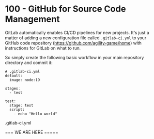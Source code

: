 # 100 - GitHub for Source Code Management

GitLab automatically enables CI/CD pipelines for new projects. It's just a matter of adding a new configuration file called ```.gitlab-ci.yml``` to your GitHub code repository (https://github.com/agility-game/home) with instructions for GitLab on what to run. 

So simply create the following basic workflow in your main repository directory and commit it:

```
# .gitlab-ci.yml
default:
  image: node:19

stages:
  - test

test:
  stage: test
  script:
    - echo "Hello world"
```
.gitlab-ci.yml

=== WE ARE HERE =====
